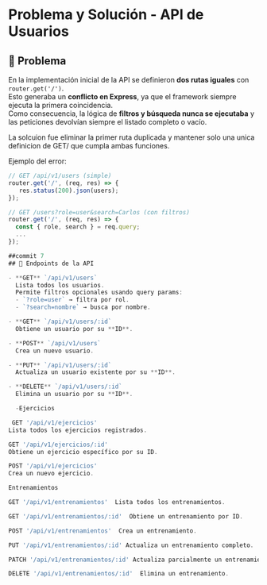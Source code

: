 # Problema y Solución - API de Usuarios

## 🔎 Problema

En la implementación inicial de la API se definieron **dos rutas iguales** con `router.get('/')`.  
Esto generaba un **conflicto en Express**, ya que el framework siempre ejecuta la primera coincidencia.  
Como consecuencia, la lógica de **filtros y búsqueda nunca se ejecutaba** y las peticiones devolvían siempre el listado completo o vacío.

La solcuion fue eliminar la primer ruta duplicada y mantener solo una unica definicion de GET/ que cumpla ambas funciones.

Ejemplo del error:

```js
// GET /api/v1/users (simple)
router.get('/', (req, res) => {
   res.status(200).json(users);
});

// GET /users?role=user&search=Carlos (con filtros)
router.get('/', (req, res) => {
  const { role, search } = req.query;
  ...
});

##commit 7
## 📌 Endpoints de la API

- **GET** `/api/v1/users`  
  Lista todos los usuarios.  
  Permite filtros opcionales usando query params:  
  - `?role=user` → filtra por rol.  
  - `?search=nombre` → busca por nombre.  

- **GET** `/api/v1/users/:id`  
  Obtiene un usuario por su **ID**.  

- **POST** `/api/v1/users`  
  Crea un nuevo usuario.  

- **PUT** `/api/v1/users/:id`  
  Actualiza un usuario existente por su **ID**.  

- **DELETE** `/api/v1/users/:id`  
  Elimina un usuario por su **ID**.  

  -Ejercicios

 GET '/api/v1/ejercicios'
Lista todos los ejercicios registrados.

GET '/api/v1/ejercicios/:id'
Obtiene un ejercicio específico por su ID.

POST '/api/v1/ejercicios'
Crea un nuevo ejercicio.

Entrenamientos

GET '/api/v1/entrenamientos'  Lista todos los entrenamientos.

GET '/api/v1/entrenamientos/:id'  Obtiene un entrenamiento por ID.

POST '/api/v1/entrenamientos'  Crea un entrenamiento.

PUT '/api/v1/entrenamientos/:id' Actualiza un entrenamiento completo.

PATCH '/api/v1/entrenamientos/:id' Actualiza parcialmente un entrenamiento.

DELETE '/api/v1/entrenamientos/:id'  Elimina un entrenamiento.


